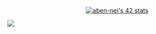 <p align="center";><a href="https://github.com/oakoudad/badge42"><img src="https://badge.mediaplus.ma/binary/aben-nei" alt="aben-nei's 42 stats" /></a></p>


![](https://komarev.com/ghpvc/?username=Abdlatif-20&color=blue)
